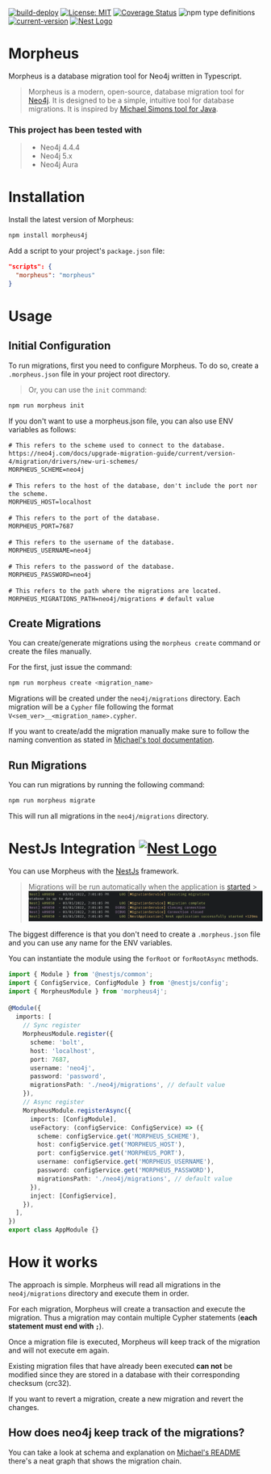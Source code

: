 [![build-deploy](https://github.com/marianozunino/morpheus/actions/workflows/build_deploy.yml/badge.svg)](https://github.com/marianozunino/morpheus/actions/workflows/build_deploy.yml)
[![License: MIT](https://img.shields.io/badge/License-MIT-green.svg)](https://opensource.org/licenses/MIT)
[![Coverage Status](https://coveralls.io/repos/github/marianozunino/morpheus/badge.svg)](https://coveralls.io/github/marianozunino/morpheus)
![npm type definitions](https://img.shields.io/npm/types/morpheus4j)
[![current-version](https://img.shields.io/badge/dynamic/json?label=current-version&query=%24.version&url=https%3A%2F%2Fraw.githubusercontent.com%2Fmarianozunino%2Fmorpheus%2Fmaster%2Fpackage.json)](https://npmjs.com/package/morpheus4j)
<a href="http://nestjs.com/" target="blank"><img src="https://nestjs.com/img/logo-small.svg" width="25" alt="Nest Logo" /></a>

# Morpheus

Morpheus is a database migration tool for Neo4j written in Typescript.

> Morpheus is a modern, open-source, database migration tool for [Neo4j](http://neo4j.com).
> It is designed to be a simple, intuitive tool for database migrations.
> It is inspired by [Michael Simons tool for Java](https://github.com/michael-simons/neo4j-migrations).

### This project has been tested with

> - Neo4j 4.4.4
> - Neo4j 5.x
> - Neo4j Aura

# Installation

Install the latest version of Morpheus:

```sh
npm install morpheus4j
```

Add a script to your project's `package.json` file:

```json
"scripts": {
  "morpheus": "morpheus"
}
```

# Usage

## Initial Configuration

To run migrations, first you need to configure Morpheus. To do so, create a `.morpheus.json` file in your project root directory.

> Or, you can use the `init` command:

```sh
npm run morpheus init
```

If you don't want to use a morpheus.json file, you can also use ENV variables as follows:

```env
# This refers to the scheme used to connect to the database. https://neo4j.com/docs/upgrade-migration-guide/current/version-4/migration/drivers/new-uri-schemes/
MORPHEUS_SCHEME=neo4j

# This refers to the host of the database, don't include the port nor the scheme.
MORPHEUS_HOST=localhost

# This refers to the port of the database.
MORPHEUS_PORT=7687

# This refers to the username of the database.
MORPHEUS_USERNAME=neo4j

# This refers to the password of the database.
MORPHEUS_PASSWORD=neo4j

# This refers to the path where the migrations are located.
MORPHEUS_MIGRATIONS_PATH=neo4j/migrations # default value
```

## Create Migrations

You can create/generate migrations using the `morpheus create` command or create the files manually.

For the first, just issue the command:

```sh
npm run morpheus create <migration_name>
```

Migrations will be created under the `neo4j/migrations` directory. Each migration will be a `Cypher` file following the format `V<sem_ver>__<migration_name>.cypher`.

If you want to create/add the migration manually make sure to follow the naming convention as stated in [Michael's tool documentation](https://michael-simons.github.io/neo4j-migrations/current/#concepts_naming-conventions).

## Run Migrations

You can run migrations by running the following command:

```sh
npm run morpheus migrate
```

This will run all migrations in the `neo4j/migrations` directory.

<h1>
  NestJs Integration
  <a href="http://nestjs.com/" target="blank"><img src="https://nestjs.com/img/logo-small.svg" width="25" alt="Nest Logo" /></a>
</h1>

You can use Morpheus with the [NestJs](https://nestjs.com) framework.

> Migrations will be run automatically when the application is
> [started](https://docs.nestjs.com/fundamentals/lifecycle-events#lifecycle-events-1) > ![logs](./assets/nest-logs.png)

The biggest difference is that you don't need to create a `.morpheus.json` file and you can use any name for the ENV variables.

You can instantiate the module using the `forRoot` or `forRootAsync` methods.

```ts
import { Module } from '@nestjs/common';
import { ConfigService, ConfigModule } from '@nestjs/config';
import { MorpheusModule } from 'morpheus4j';

@Module({
  imports: [
    // Sync register
    MorpheusModule.register({
      scheme: 'bolt',
      host: 'localhost',
      port: 7687,
      username: 'neo4j',
      password: 'password',
      migrationsPath: './neo4j/migrations', // default value
    }),
    // Async register
    MorpheusModule.registerAsync({
      imports: [ConfigModule],
      useFactory: (configService: ConfigService) => ({
        scheme: configService.get('MORPHEUS_SCHEME'),
        host: configService.get('MORPHEUS_HOST'),
        port: configService.get('MORPHEUS_PORT'),
        username: configService.get('MORPHEUS_USERNAME'),
        password: configService.get('MORPHEUS_PASSWORD'),
        migrationsPath: './neo4j/migrations', // default value
      }),
      inject: [ConfigService],
    }),
  ],
})
export class AppModule {}
```

# How it works

The approach is simple. Morpheus will read all migrations in the `neo4j/migrations` directory and execute them in order.

For each migration, Morpheus will create a transaction and execute the migration. Thus a migration may contain multiple Cypher statements (**each statement must end with `;`**).

Once a migration file is executed, Morpheus will keep track of the migration and will not execute em again.

Existing migration files that have already been executed **can not** be modified since they are stored in a database with their corresponding checksum (crc32).

If you want to revert a migration, create a new migration and revert the changes.

## How does neo4j keep track of the migrations?

You can take a look at schema and explanation on [Michael's README](https://michael-simons.github.io/neo4j-migrations/2.2.0/#concepts_chain) there's a neat graph that shows the migration chain.
